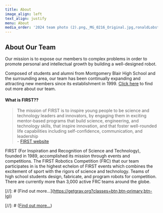 ```yaml
---
title: About
image_align: left
text_align: justify
menu: About
media_order: '2024 team photo (2).png,_MG_0216_Original.jpg,ronaldLobster.JPG'
---
```


## About Our Team

Our mission is to expose our members to complex problems in order to promote
personal and intellectual growth by building a well-designed robot.

Composed of students and alumni from Montgomery Blair High School and the surrounding area, our team has been continually expanding and attracting new members 
since its establishment in 1999. [Click here](../../about-us) to find out more about our team.

#### What is FIRST??
> The mission of FIRST is to inspire young people to be science and technology
> leaders and innovators, by engaging them in exciting mentor-based programs that build
> science, engineering, and technology skills, that inspire innovation, and that foster
> well-rounded life capabilities including self-confidence, communication, and leadership
></br>- [FIRST website](https://www.firstinspires.org)

FIRST (For Inspiration and Recognition of Science and Technology), founded in 1989, accomplished its mission through events and competitions. The FIRST Robotics 
Competition (FRC) that our team participates in is the highest echelon of FIRST events which combines the excitement of sport with the rigors of science and 
technology. Teams of high school students design, fabricate, and program robots for competition. There are currently more than 3,000 active FRC teams around the 
globe.

[//]: # (Find out more...](https://getgrav.org?classes=btn,btn-primary,btn-lg))




[//]: # ([Find out more...](https://getgrav.org?classes=btn,btn-primary,btn-lg))
